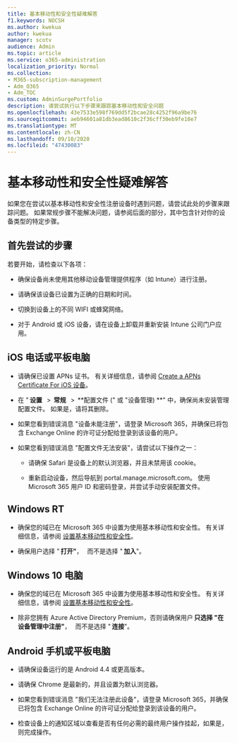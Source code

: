 ```yaml
---
title: 基本移动性和安全性疑难解答
f1.keywords: NOCSH
ms.author: kwekua
author: kwekua
manager: scotv
audience: Admin
ms.topic: article
ms.service: o365-administration
localization_priority: Normal
ms.collection:
- M365-subscription-management
- Adm_O365
- Adm_TOC
ms.custom: AdminSurgePortfolio
description: 请尝试执行以下步骤来跟踪基本移动性和安全问题
ms.openlocfilehash: 43e7533e598f769dd5f2bcae28c4252f96a9be76
ms.sourcegitcommit: aeb94601a81db3ead8610c2f36cff30eb9fe10e7
ms.translationtype: MT
ms.contentlocale: zh-CN
ms.lasthandoff: 09/10/2020
ms.locfileid: "47430083"
---
```

# <a name="troubleshoot-basic-mobility-and-security"></a>基本移动性和安全性疑难解答

如果您在尝试以基本移动性和安全性注册设备时遇到问题，请尝试此处的步骤来跟踪问题。 如果常规步骤不能解决问题，请参阅后面的部分，其中包含针对你的设备类型的特定步骤。

## <a name="steps-to-try-first"></a>首先尝试的步骤

若要开始，请检查以下各项：

- 确保设备尚未使用其他移动设备管理提供程序（如 Intune）进行注册。
    
- 请确保该设备已设置为正确的日期和时间。
    
- 切换到设备上的不同 WIFI 或蜂窝网络。
    
- 对于 Android 或 iOS 设备，请在设备上卸载并重新安装 Intune 公司门户应用。 

## <a name="ios-phone-or-tablet"></a>iOS 电话或平板电脑

- 请确保已设置 APNs 证书。 有关详细信息，请参阅 [Create a APNs Certificate For iOS 设备](create-an-apns-certificate-for-ios-devices.md)。
    
- 在 " **设置**   >  **常规**   >  **配置文件 (" 或 "设备管理) **" 中，确保尚未安装管理配置文件。 如果是，请将其删除。
    
- 如果您看到错误消息 "设备未能注册"，请登录 Microsoft 365，并确保已将包含 Exchange Online 的许可证分配给登录到该设备的用户。
    
- 如果您看到错误消息 "配置文件无法安装"，请尝试以下操作之一：
    
    - 请确保 Safari 是设备上的默认浏览器，并且未禁用该 cookie。
    
    - 重新启动设备，然后导航到 portal.manage.microsoft.com。 使用 Microsoft 365 用户 ID 和密码登录，并尝试手动安装配置文件。    

## <a name="windows-rt"></a>Windows RT

- 确保您的域已在 Microsoft 365 中设置为使用基本移动性和安全性。 有关详细信息，请参阅 [设置基本移动性和安全性](set-up.md)。
    
- 确保用户选择 " **打开"**，   而不是选择 " **加入**"。    

## <a name="windows-10-pc"></a>Windows 10 电脑

- 确保您的域已在 Microsoft 365 中设置为使用基本移动性和安全性。 有关详细信息，请参阅 [设置基本移动性和安全性](set-up.md)。
    
- 除非您拥有 Azure Active Directory Premium，否则请确保用户 **只选择 "在设备管理中注册"**，   而不是选择 " **连接**"。

## <a name="android-phone-or-tablet"></a>Android 手机或平板电脑

- 请确保设备运行的是 Android 4.4 或更高版本。
    
- 请确保 Chrome 是最新的，并且设置为默认浏览器。
    
- 如果您看到错误消息 "我们无法注册此设备"，请登录 Microsoft 365，并确保已将包含 Exchange Online 的许可证分配给登录到该设备的用户。
    
- 检查设备上的通知区域以查看是否有任何必需的最终用户操作挂起，如果是，则完成操作。
